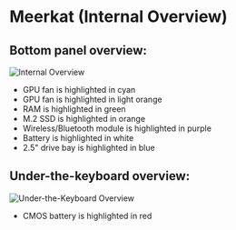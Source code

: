 # Meerkat (Internal Overview)

## Bottom panel overview:

![Internal Overview](./img/adder-highlighted.png)

- GPU fan is highlighted in cyan
- GPU fan is highlighted in light orange
- RAM is highlighted in green
- M.2 SSD is highlighted in orange
- Wireless/Bluetooth module is highlighted in purple
- Battery is highlighted in white
- 2.5" drive bay is highlighted in blue

## Under-the-keyboard overview:

![Under-the-Keyboard Overview](./img/under-keyboard-highlighted.png)

- CMOS battery is highlighted in red

